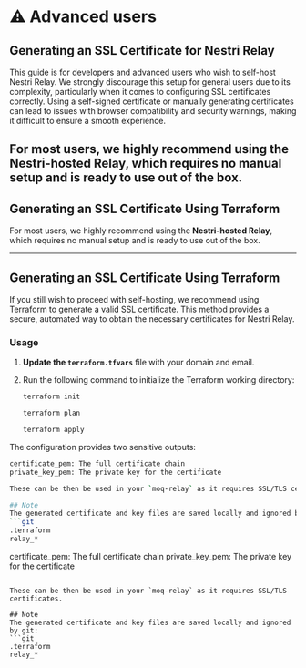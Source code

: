 # ⚠️ Advanced users

## Generating an SSL Certificate for Nestri Relay

This guide is for developers and advanced users who wish to self-host Nestri Relay. We strongly discourage this setup for general users due to its complexity, particularly when it comes to configuring SSL certificates correctly. Using a self-signed certificate or manually generating certificates can lead to issues with browser compatibility and security warnings, making it difficult to ensure a smooth experience.

For most users, we highly recommend using the **Nestri-hosted Relay**, which requires no manual setup and is ready to use out of the box.
---

## Generating an SSL Certificate Using Terraform
For most users, we highly recommend using the **Nestri-hosted Relay**, which requires no manual setup and is ready to use out of the box.

---

## Generating an SSL Certificate Using Terraform

If you still wish to proceed with self-hosting, we recommend using Terraform to generate a valid SSL certificate. This method provides a secure, automated way to obtain the necessary certificates for Nestri Relay.

### Usage

1. **Update the `terraform.tfvars`** file with your domain and email.
2. Run the following command to initialize the Terraform working directory:
   
   ```bash
   terraform init
   ```
   ```bash
   terraform plan
   ```
   ```bash
   terraform apply
   ```
The configuration provides two sensitive outputs:
```bash
certificate_pem: The full certificate chain
private_key_pem: The private key for the certificate

These can be then be used in your `moq-relay` as it requires SSL/TLS certificates.

## Note
The generated certificate and key files are saved locally and ignored by git:
```git
.terraform
relay_*
```
certificate_pem: The full certificate chain
private_key_pem: The private key for the certificate
```

These can be then be used in your `moq-relay` as it requires SSL/TLS certificates.

## Note
The generated certificate and key files are saved locally and ignored by git:
```git
.terraform
relay_*
```